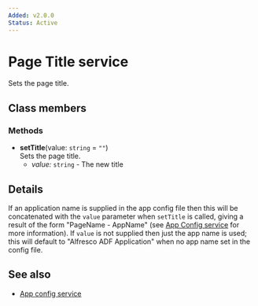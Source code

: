 ```yaml
---
Added: v2.0.0
Status: Active
---
```


# Page Title service

Sets the page title.

## Class members

### Methods

-   **setTitle**(value: `string` = `""`)<br/>
    Sets the page title.
    -   _value:_ `string`  - The new title

## Details

If an application name is supplied in the app config file then this will
be concatenated with the `value` parameter when `setTitle` is called, giving
a result of the form "PageName - AppName" (see
[App Config service](app-config.service.md) for more information). If `value`
is not supplied then just the app name is used; this will default to
"Alfresco ADF Application" when no app name set in the config file.

## See also

-   [App config service](app-config.service.md)
